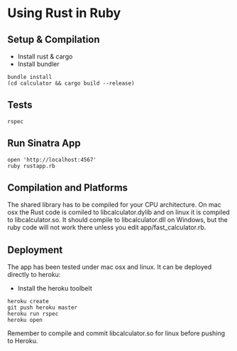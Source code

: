 # Using Rust in Ruby

## Setup & Compilation

* Install rust & cargo
* Install bundler

```
bundle install
(cd calculator && cargo build --release)
```

## Tests

```
rspec
```

## Run Sinatra App

```
open 'http://localhost:4567'
ruby rustapp.rb
```

## Compilation and Platforms

The shared library has to be compiled for your CPU architecture. On mac osx the
Rust code is comiled to libcalculator.dylib and on linux it is compiled to
libcalculator.so. It should compile to libcalculator.dll on Windows, but the
ruby code will not work there unless you edit app/fast_calculator.rb.

## Deployment

The app has been tested under mac osx and linux. It can be deployed directly to
heroku:

* Install the heroku toolbelt

```
heroku create
git push heroku master
heroku run rspec
heroku open
```

Remember to compile and commit libcalculator.so for linux before pushing to
Heroku.

